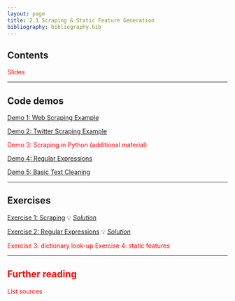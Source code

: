 ```yaml
---
layout: page
title: 2.1 Scraping & Static Feature Generation
bibliography: bibliography.bib
---
```


## Contents

<span style="color: red;">
Slides
</span>

***

## Code demos

[Demo 1: Web Scraping Example](demos/scraping_web.html)

[Demo 2: Twitter Scraping Example](demos/scraping_twitter.html)

<span style="color: red;">Demo 3: Scraping in Python (additional material)</span>

[Demo 4: Regular Expressions](demos/regex.html)

[Demo 5: Basic Text Cleaning](demos/text_cleaning.html)

***

## Exercises

[Exercise 1: Scraping](exercises/scraping_task.ipynb)
💡 [*Solution*](exercises/scraping_solution.ipynb)

[Exercise 2: Regular Expressions](exercises/regex_task.ipynb)
💡 [*Solution*](exercises/regex_solution.ipynb)

<span style="color: red;">
Exercise 3: dictionary look-up
Exercise 4: static features

***

## Further reading

<span style="color: red;">
List sources
</span>
